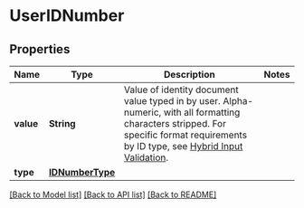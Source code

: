 # UserIDNumber

## Properties
Name | Type | Description | Notes
------------ | ------------- | ------------- | -------------
**value** | **String** | Value of identity document value typed in by user. Alpha-numeric, with all formatting characters stripped. For specific format requirements by ID type, see [Hybrid Input Validation](https://plaid.com/docs/identity-verification/hybrid-input-validation/). | 
**type** | [**IDNumberType**](IDNumberType.md) |  | 

[[Back to Model list]](../README.md#documentation-for-models) [[Back to API list]](../README.md#documentation-for-api-endpoints) [[Back to README]](../README.md)


